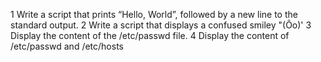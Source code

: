 1 Write a script that prints “Hello, World”, followed by a new line to the standard output.
2 Write a script that displays a confused smiley "(Ôo)'
3 Display the content of the /etc/passwd file.
4 Display the content of /etc/passwd and /etc/hosts
